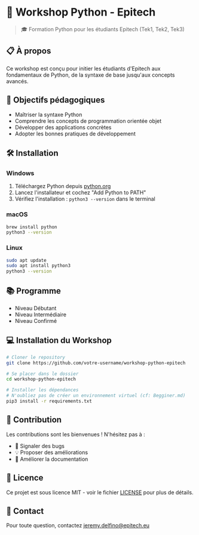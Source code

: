# 🐍 Workshop Python - Epitech 

> 🎓 Formation Python pour les étudiants Epitech (Tek1, Tek2, Tek3)

## 📋 À propos

Ce workshop est conçu pour initier les étudiants d'Epitech aux fondamentaux de Python, de la syntaxe de base jusqu'aux concepts avancés.

## 🎯 Objectifs pédagogiques

- Maîtriser la syntaxe Python
- Comprendre les concepts de programmation orientée objet
- Développer des applications concrètes
- Adopter les bonnes pratiques de développement

## 🛠️ Installation

### Windows
1. Téléchargez Python depuis [python.org](https://www.python.org/downloads/)
2. Lancez l'installateur et cochez "Add Python to PATH"
3. Vérifiez l'installation : `python3 --version` dans le terminal

### macOS
```bash
brew install python
python3 --version
```

### Linux
```bash
sudo apt update
sudo apt install python3
python3 --version
```

## 📚 Programme

- Niveau Débutant
- Niveau Intermédiaire
- Niveau Confirmé

## 💻 Installation du Workshop

```bash
# Cloner le repository
git clone https://github.com/votre-username/workshop-python-epitech

# Se placer dans le dossier
cd workshop-python-epitech

# Installer les dépendances
# N'oubliez pas de créer un environnement virtuel (cf: Begginer.md)
pip3 install -r requirements.txt
```

## 🤝 Contribution

Les contributions sont les bienvenues ! N'hésitez pas à :
- 🐛 Signaler des bugs
- 💡 Proposer des améliorations
- 📝 Améliorer la documentation

## 📄 Licence

Ce projet est sous licence MIT - voir le fichier [LICENSE](LICENSE) pour plus de détails.

## 👥 Contact

Pour toute question, contactez [jeremy.delfino@epitech.eu](mailto:jeremy.delfino@epitech.eu)